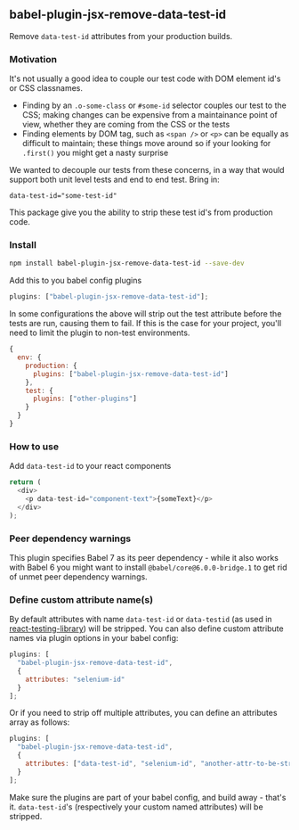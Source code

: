 ## babel-plugin-jsx-remove-data-test-id

Remove `data-test-id` attributes from your production builds.

### Motivation

It's not usually a good idea to couple our test code with DOM element id's or CSS classnames.

- Finding by an `.o-some-class` or `#some-id` selector couples our test to the CSS; making changes can be expensive from a maintainance point of view, whether they are coming from the CSS or the tests
- Finding elements by DOM tag, such as `<span />` or `<p>` can be equally as difficult to maintain; these things move around so if your looking for `.first()` you might get a nasty surprise

We wanted to decouple our tests from these concerns, in a way that would support both unit
level tests and end to end test. Bring in:

`data-test-id="some-test-id"`

This package give you the ability to strip these test id's from production code.

### Install

```bash
npm install babel-plugin-jsx-remove-data-test-id --save-dev
```

Add this to you babel config plugins

```javascript
plugins: ["babel-plugin-jsx-remove-data-test-id"];
```

In some configurations the above will strip out the test attribute before the tests are run, causing them to fail. If this is the case for your project, you'll need to limit the plugin to non-test environments.

```javascript
{
  env: {
    production: {
      plugins: ["babel-plugin-jsx-remove-data-test-id"]
    },
    test: {
      plugins: ["other-plugins"]
    }
  }
}
```

### How to use

Add `data-test-id` to your react components

```javascript
return (
  <div>
    <p data-test-id="component-text">{someText}</p>
  </div>
);
```

### Peer dependency warnings

This plugin specifies Babel 7 as its peer dependency - while it also works with Babel 6 you might want to install `@babel/core@6.0.0-bridge.1` to get rid of unmet peer dependency warnings.

### Define custom attribute name(s)

By default attributes with name `data-test-id` or `data-testid` (as used in [react-testing-library](https://testing-library.com/react)) will be stripped. You can also define custom attribute names via plugin options in your babel config:

```javascript
plugins: [
  "babel-plugin-jsx-remove-data-test-id",
  {
    attributes: "selenium-id"
  }
];
```

Or if you need to strip off multiple attributes, you can define an attributes array as follows:

```javascript
plugins: [
  "babel-plugin-jsx-remove-data-test-id",
  {
    attributes: ["data-test-id", "selenium-id", "another-attr-to-be-stripped"]
  }
];
```

Make sure the plugins are part of your babel config, and build away - that's it. `data-test-id`'s (respectively your custom named attributes) will be stripped.
